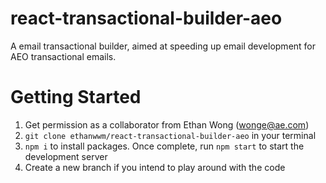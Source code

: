 # react-transactional-builder-aeo
A email transactional builder, aimed at speeding up email development for AEO transactional emails.

# Getting Started
1. Get permission as a collaborator from Ethan Wong (wonge@ae.com)
2. ```git clone ethanwwm/react-transactional-builder-aeo``` in your terminal
3. ```npm i``` to install packages. Once complete, run ```npm start``` to start the development server
4. Create a new branch if you intend to play around with the code
